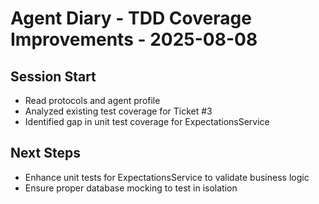 # Agent Diary - TDD Coverage Improvements - 2025-08-08

## Session Start
- Read protocols and agent profile
- Analyzed existing test coverage for Ticket #3
- Identified gap in unit test coverage for ExpectationsService

## Next Steps
- Enhance unit tests for ExpectationsService to validate business logic
- Ensure proper database mocking to test in isolation